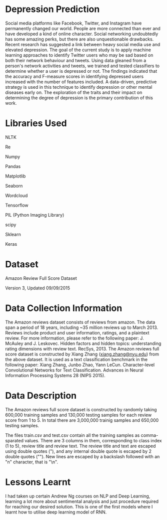
# Depression Prediction

Social media platforms like Facebook, Twitter, and Instagram have permanently changed our world. People are more connected than ever and have developed a kind of online character. Social networking undoubtedly has some amazing perks, but there are also unquestionable drawbacks. Recent research has suggested a link between heavy social media use and elevated depression. The goal of the current study is to apply machine learning approaches to identify Twitter users who may be sad based on both their network behaviour and tweets. Using data gleaned from a person's network activities and tweets, we trained and tested classifiers to determine whether a user is depressed or not. The findings indicated that the accuracy and F-measure scores in identifying depressed users increased with the number of features included. A data-driven, predictive strategy is used in this technique to identify depression or other mental diseases early on. The exploration of the traits and their impact on determining the degree of depression is the primary contribution of this work.

# Libraries Used

NLTK

Re

Numpy

Pandas 

Matplotlib

Seaborn

Wordcloud

Tensorflow 

PIL (Python Imaging Library)

scipy

Sklearn

Keras

# Dataset 

Amazon Review Full Score Dataset

Version 3, Updated 09/09/2015

# Data Collection Information

The Amazon reviews dataset consists of reviews from amazon. The data span a period of 18 years, including ~35 million reviews up to March 2013. Reviews include product and user information, ratings, and a plaintext review. For more information, please refer to the following paper: J. McAuley and J. Leskovec. Hidden factors and hidden topics: understanding rating dimensions with review text. RecSys, 2013. The Amazon reviews full score dataset is constructed by Xiang Zhang (xiang.zhang@nyu.edu) from the above dataset. It is used as a text classification benchmark in the following paper: Xiang Zhang, Junbo Zhao, Yann LeCun. Character-level Convolutional Networks for Text Classification. Advances in Neural Information Processing Systems 28 (NIPS 2015).


# Data Description

The Amazon reviews full score dataset is constructed by randomly taking 600,000 training samples and 130,000 testing samples for each review score from 1 to 5. In total there are 3,000,000 trainig samples and 650,000 testing samples.

The files train.csv and test.csv contain all the training samples as comma-sparated values. There are 3 columns in them, corresponding to class index (1 to 5), review title and review text. The review title and text are escaped using double quotes ("), and any internal double quote is escaped by 2 double quotes (""). New lines are escaped by a backslash followed with an "n" character, that is "\n".

# Lessons Learnt

I had taken up certain Andrew Ng courses on NLP and Deep Learning, learning a lot more about sentimental analysis and just procedure required for reaching our desired solution. This is one of the first models where I learnt how to utilise deep learning model of RNN. 


